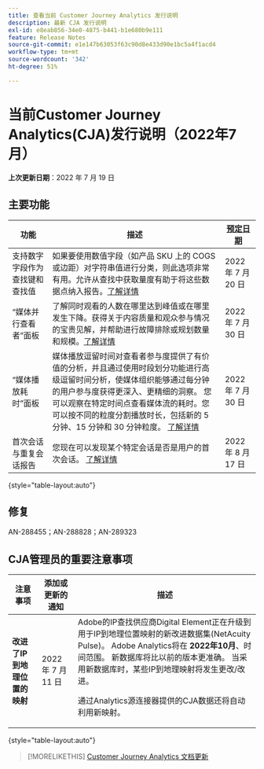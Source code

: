 ```yaml
---
title: 查看当前 Customer Journey Analytics 发行说明
description: 最新 CJA 发行说明
exl-id: e8eab856-34e0-4875-b441-b1e680b9e111
feature: Release Notes
source-git-commit: e1e147b63053f63c90d8e433d90e1bc5a4f1acd4
workflow-type: tm+mt
source-wordcount: '342'
ht-degree: 51%

---
```


# 当前Customer Journey Analytics(CJA)发行说明（2022年7月）

**上次更新日期**：2022 年 7 月 19 日

## 主要功能

| 功能 | 描述 | [预定日期](/help/release-notes/releases.md) |
| ----------- | ---------- | ----- |
| 支持数字字段作为查找键和查找值 | 如果要使用数值字段（如产品 SKU 上的 COGS 或边距）对字符串值进行分类，则此选项非常有用。允许从查找中获取量度有助于将这些数据点纳入报告。[了解详情](https://experienceleague.adobe.com/docs/analytics-platform/using/cja-connections/create-connection.html#numeric) | 2022 年 7 月 20 日 |
| “媒体并行查看者”面板 | 了解同时观看的人数在哪里达到峰值或在哪里发生下降。获得关于内容质量和观众参与情况的宝贵见解，并帮助进行故障排除或规划数量和规模。[了解详情](https://experienceleague.adobe.com/docs/analytics-platform/using/cja-workspace/panels/media-concurrent-viewers.html) | 2022 年 7 月 30 日 |
| “媒体播放耗时”面板 | 媒体播放逗留时间对查看者参与度提供了有价值的分析，并且通过使用时段划分功能进行高级逗留时间分析，使媒体组织能够通过每分钟的用户参与度获得更深入、更精细的洞察。 您可以观察在特定时间点查看媒体流的耗时。您可以按不同的粒度分割播放时长，包括新的 5 分钟、15 分钟和 30 分钟粒度。 [了解详情](https://experienceleague.adobe.com/docs/analytics-platform/using/cja-workspace/panels/media-playback-timespent/media-playback-time-spent.html) | 2022 年 7 月 30 日 |
| 首次会话与重复会话报告 | 您现在可以发现某个特定会话是否是用户的首次会话。 [了解详情](https://experienceleague.adobe.com/docs/analytics-platform/using/cja-dataviews/data-views-usecases.html?lang=en#new-repeat) | 2022 年 8 月 17 日 |

{style=&quot;table-layout:auto&quot;}

## 修复

AN-288455；AN-288828；AN-289323

## CJA管理员的重要注意事项

| 注意事项 | 添加或更新的通知 | 描述 |
| --- | --- | --- |
| **改进了IP到地理位置的映射** | 2022 年 7 月 11 日 | Adobe的IP查找供应商Digital Element正在升级到用于IP到地理位置映射的新改进数据集(NetAcuity Pulse)。 Adobe Analytics将在 **2022年10月**、时间范围。 新数据库将比以前的版本更准确。 当采用新数据库时，某些IP到地理映射将发生更改/改进。<p> 通过Analytics源连接器提供的CJA数据还将自动利用新映射。 |

{style=&quot;table-layout:auto&quot;}

>[!MORELIKETHIS]
>[Customer Journey Analytics 文档更新](/help/release-notes/doc-changes.md)
